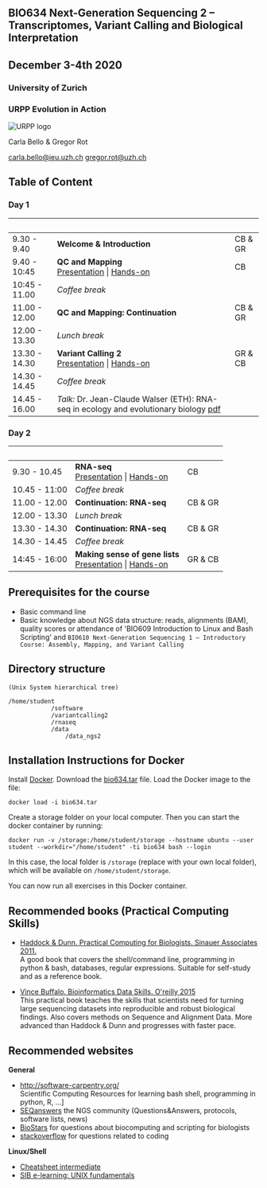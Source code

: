## BIO634 Next-Generation Sequencing 2 – Transcriptomes, Variant Calling and Biological Interpretation

## December 3-4th 2020


### University of Zurich
### URPP Evolution in Action
![URPP logo](Logo_URPP_kl2.png)

Carla Bello & Gregor Rot
 
carla.bello@ieu.uzh.ch
gregor.rot@uzh.ch 


## Table of Content

### Day 1
&nbsp; | &nbsp; | &nbsp;
-------- | --- | --- 
9.30 - 9.40 | **Welcome & Introduction** | CB & GR
9.40 - 10:45 | **QC and Mapping** <br /> [Presentation](https://github.com/carlalbc/BIO634_2019/blob/master/Day1_QC_and_mapping/Day1_DataQC_and_BWAmapping.pdf) \| [Hands-on](https://github.com/carlalbc/BIO634_2019/blob/master/Day1_QC_and_mapping/Day1_DataQC_and_mapping.md) | CB
10:45 - 11.00 | *Coffee break*
11.00 - 12.00 | **QC and Mapping: Continuation** | CB & GR
12.00 - 13.30 | *Lunch break*
13.30 - 14.30 | **Variant Calling 2** <br /> [Presentation](variant_calling/variant_calling_presentation.pdf)  \| [Hands-on](variant_calling/variant_calling_exercises.md) | GR & CB
14.30 - 14.45 | *Coffee break*
14.45 - 16.00 | *Talk:* Dr. Jean-Claude Walser (ETH): RNA-seq in ecology and evolutionary biology [pdf](https://github.com/carlalbc/BIO634_2019/blob/master/UniZH_Bio634_JCW_190603.pdf)

### Day 2
&nbsp; | &nbsp; | &nbsp;
-------- | --- | --- 
9.30 - 10.45 | **RNA-seq** <br /> [Presentation](https://github.com/carlalbc/BIO634_2019/blob/master/Day2_RNAseq/Day2_RNAseq%20.pdf) \| [Hands-on](https://github.com/carlalbc/BIO634_2019/blob/master/Day2_RNAseq/Day2_RNAseq.md) | CB 
10.45 - 11:00 | *Coffee break*
11.00 - 12.00 |  **Continuation: RNA-seq**  | CB & GR
12.00 - 13.30 | *Lunch break* 
13.30 - 14.30 |  **Continuation: RNA-seq**  | CB & GR
14.30 - 14.45 | *Coffee break* |
14:45 - 16:00 |  **Making sense of gene lists** <br /> [Presentation](gene_lists/gene_lists_presentation.pdf)  \| [Hands-on](gene_lists/gene_lists_exercises.md) | GR & CB

## Prerequisites for the course

- Basic command line 
- Basic knowledge about NGS data structure: reads, alignments (BAM), quality scores or attendance of 'BIO609 Introduction to Linux and Bash Scripting' and `BIO610 Next-Generation Sequencing 1 – Introductory Course: Assembly, Mapping, and Variant Calling`

## Directory structure

```
(Unix System hierarchical tree)

/home/student
            /software
            /variantcalling2
            /rnaseq
            /data
                /data_ngs2
```

## Installation Instructions for Docker

Install [Docker](https://www.docker.com/). Download the [bio634.tar](https://bioinfo.evolution.uzh.ch/teaching/bio634.tar) file. Load the Docker image to the file:

```
docker load -i bio634.tar
```

Create a storage folder on your local computer. Then you can start the docker container by running:

```
docker run -v /storage:/home/student/storage --hostname ubuntu --user student --workdir="/home/student" -ti bio634 bash --login
```

In this case, the local folder is `/storage` (replace with your own local folder), which will be available on `/home/student/storage`.

You can now run all exercises in this Docker container.

## Recommended books (Practical Computing Skills)

- [Haddock & Dunn. Practical Computing for Biologists. Sinauer Associates 2011.](http://practicalcomputing.org)  
  A good book that covers the shell/command line, programming in python & bash, databases, regular expressions. 
  Suitable for self-study and as a reference book.

- [Vince Buffalo. Bioinformatics Data Skills. O'reilly 2015](http://shop.oreilly.com/product/0636920030157.do)  
  This practical book teaches the skills that scientists need for turning large sequencing datasets into reproducible and robust biological findings.
  Also covers methods on Sequence and Alignment Data. 
  More advanced than Haddock & Dunn and progresses with faster pace.


## Recommended websites

**General**  
- <http://software-carpentry.org/>  
  Scientific Computing Resources for learning bash shell, programming in python, R, …]  
- [SEQanswers](http://seqanswers.com/) the NGS community (Questions&Answers, protocols, software lists, news)   
- [BioStars](https://www.biostars.org/) for questions about biocomputing and scripting for biologists  
- [stackoverflow](http://stackoverflow.com/) for questions related to coding

**Linux/Shell**  
- [Cheatsheet intermediate](http://www.cheatography.com/davechild/cheat-sheets/linux-command-line/pdf/)  
- [SIB e-learning: UNIX fundamentals](http://edu.isb-sib.ch/pluginfile.php/2878/mod_resource/content/3/couselab-html/content.html)
